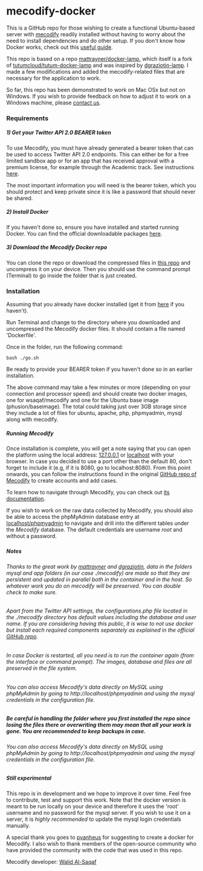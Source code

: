 # mecodify-docker

This is a GitHub repo for those wishing to create a functional Ubuntu-based server with [mecodify](https://github.com/wsaqaf/mecodify) readily installed without having to worry about the need to install dependencies and do other setup. If you don't know how Docker works, check out this [useful guide](https://prakhar.me/docker-curriculum/).

This repo is based on a repo [mattrayner/docker-lamp](https://github.com/mattrayner/docker-lamp), which itself is a fork of [tutumcloud/tutum-docker-lamp](https://github.com/tutumcloud/lamp) and was inspired by [dgraziotin-lamp](https://github.com/dgraziotin/osx-docker-lamp). I made a few modifications and added the mecodify-related files that are necessary for the application to work.

So far, this repo has been demonstrated to work on Mac OSx but not on Windows. If you wish to provide feedback on how to adjust it to work on a Windows machine, please [contact us](mailto:admin@mecodify.org).

### Requirements

##### 1) Get your Twitter API 2.0 BEARER token

To use Mecodify, you must have already generated a bearer token that can be used to access Twitter API 2.0 endpoints. This can either be for a free limited sandbox app or for an app that has received approval with a premium license, for example through the Academic track. See instructions [here]().

The most important information you will need is the bearer token, which you should protect and keep private since it is like a password that should never be shared.

##### 2) Install Docker

If you haven't done so, ensure you have installed and started running Docker. You can find the official downloadable packages [here](https://www.docker.com/products/docker-desktop).

##### 3) Download the Mecodify Docker repo

You can clone the repo or download the compressed files in [this repo](https://github.com/wsaqaf/mecodify-docker/archive/master.zip) and uncompress it on your device. Then you should use the command prompt (Terminal) to go inside the folder that is just created.

### Installation

Assuming that you already have docker installed (get it from [here](https://docs.docker.com/engine/installation/) if you haven't).

Run Terminal and change to the directory where you downloaded and uncompressed the Mecodify docker files. It should contain a file named 'Dockerfile'.

Once in the folder, run the following command:

    bash ./go.sh

Be ready to provide your BEARER token if you haven't done so in an earlier installation.

The above command may take a few minutes or more (depending on your connection and processor speed) and should create two docker images, one for wsaqaf/mecodify and one for the Ubuntu base image (phusion/baseimage). The total could taking just over 3GB storage since they include a lot of files for ubuntu, apache, php, phpmyadmin, mysql along with mecodify.

##### Running Mecodify

Once installation is complete, you will get a note saying that you can open the platform using the local address: [127.0.0.1](http://127.0.0.1) or [localhost](http://localhost) with your browser. In case you decided to use a port other than the default 80, don't forget to include it (e.g, if it is 8080, go to localhost:8080).
From this point onwards, you can follow the instructions found in the original [GitHub repo of Mecodify](https://github.com/wsaqaf/mecodify/blob/master/manual.md) to create accounts and add cases.

To learn how to navigate through Mecodify, you can check out [its documentation](https://github.com/wsaqaf/mecodify/blob/master/manual.md).

If you wish to work on the raw data collected by Mecodify, you should also be able to access the phpMyAdmin database entry at [localhost/phpmyadmin](http://localhost/phpmyadmin) to navigate and drill into the different tables under the *Mecodify* database. The default credentials are username *root* and without a password.

#####

##### Notes

###### Thanks to the great work by [mattrayner](https://github.com/mattrayner/docker-lamp) and [dgraziotin](https://github.com/dgraziotin), data in the folders mysql and app folders (in our case ./mecodify) are made so that they are persistent and updated in parallel both in the container and in the host. So whatever work you do on mecodify will be preserved. You can double check to make sure.

###### Apart from the Twitter API settings, the configurations.php file located in the ./mecodify directory has default values including the database and user name. If you are considering having this public, it is wise to not use docker but install each required components separately as explained in the official [GitHub repo](https://github.com/wsaqaf/mecodify).

###### In case Docker is restarted, all you need is to run the container again (from the interface or command prompt). The images, database and files are all preserved in the file system.

###### You can also access Mecodify's data directly on MySQL using phpMyAdmin by going to http://localhost/phpmyadmin and using the mysql credentials in the configuration file.

##### Be careful in handling the folder where you first installed the repo since losing the files there or overwriting them may mean that all your work is gone. You are recommended to keep backups in case.

###### You can also access Mecodify's data directly on MySQL using phpMyAdmin by going to http://localhost/phpmyadmin and using the mysql credentials in the configuration file.

##### Still experimental

This repo is in development and we hope to improve it over time. Feel free to contribute, test and support this work. Note that the docker version is meant to be run locally on your device and therefore it uses the 'root' username and no password for the mysql server. If you wish to use it on a server, it is *highly recommended* to update the mysql login credentials manually.

A special thank you goes to [pvanheus](https://github.com/pvanheus) for suggesting to create a docker for Mecodify. I also wish to thank members of the open-source community who have provided the community with the code that was used in this repo.

Mecodify developer: [Walid Al-Saqaf](https://github.com/wsaqaf)
